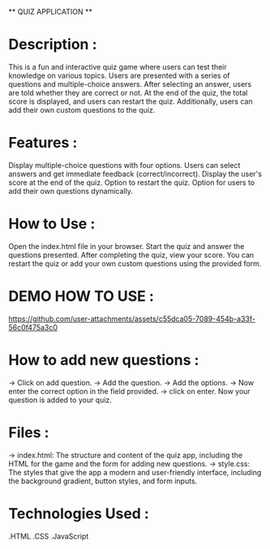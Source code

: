 ** QUIZ APPLICATION **

# Description :

This is a fun and interactive quiz game where users can test their knowledge on various topics. Users are presented with a series of questions and multiple-choice answers. After selecting an answer, users are told whether they are correct or not. At the end of the quiz, the total score is displayed, and users can restart the quiz. Additionally, users can add their own custom questions to the quiz.

# Features :

Display multiple-choice questions with four options.
Users can select answers and get immediate feedback (correct/incorrect).
Display the user's score at the end of the quiz.
Option to restart the quiz.
Option for users to add their own questions dynamically.

# How to Use :
Open the index.html file in your browser.
Start the quiz and answer the questions presented.
After completing the quiz, view your score.
You can restart the quiz or add your own custom questions using the provided form.

# DEMO HOW TO USE :





https://github.com/user-attachments/assets/c55dca05-7089-454b-a33f-56c0f475a3c0

# How to add new questions :
-> Click on add question.
-> Add the question.
-> Add the options.
-> Now enter the correct option in the field provided.
-> click on enter.
 Now your question is added to your quiz.

# Files :
-> index.html: The structure and content of the quiz app, including the HTML for the game and the form for adding new questions.
-> style.css: The styles that give the app a modern and user-friendly interface, including the background gradient, button styles, and form inputs.

# Technologies Used :
.HTML
.CSS
.JavaScript
